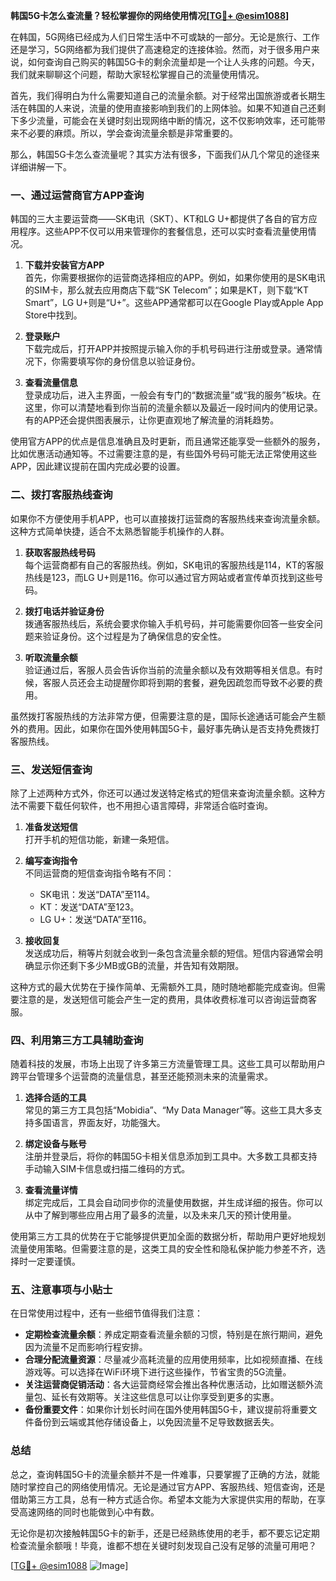 **韩国5G卡怎么查流量？轻松掌握你的网络使用情况[[TG💪+ @esim1088](https://t.me/s/esim1088)]**

在韩国，5G网络已经成为人们日常生活中不可或缺的一部分。无论是旅行、工作还是学习，5G网络都为我们提供了高速稳定的连接体验。然而，对于很多用户来说，如何查询自己购买的韩国5G卡的剩余流量却是一个让人头疼的问题。今天，我们就来聊聊这个问题，帮助大家轻松掌握自己的流量使用情况。

首先，我们得明白为什么需要知道自己的流量余额。对于经常出国旅游或者长期生活在韩国的人来说，流量的使用直接影响到我们的上网体验。如果不知道自己还剩下多少流量，可能会在关键时刻出现网络中断的情况，这不仅影响效率，还可能带来不必要的麻烦。所以，学会查询流量余额是非常重要的。

那么，韩国5G卡怎么查流量呢？其实方法有很多，下面我们从几个常见的途径来详细讲解一下。

### 一、通过运营商官方APP查询

韩国的三大主要运营商——SK电讯（SKT）、KT和LG U+都提供了各自的官方应用程序。这些APP不仅可以用来管理你的套餐信息，还可以实时查看流量使用情况。

1. **下载并安装官方APP**  
   首先，你需要根据你的运营商选择相应的APP。例如，如果你使用的是SK电讯的SIM卡，那么就去应用商店下载“SK Telecom”；如果是KT，则下载“KT Smart”，LG U+则是“U+”。这些APP通常都可以在Google Play或Apple App Store中找到。

2. **登录账户**  
   下载完成后，打开APP并按照提示输入你的手机号码进行注册或登录。通常情况下，你需要填写你的身份信息以验证身份。

3. **查看流量信息**  
   登录成功后，进入主界面，一般会有专门的“数据流量”或“我的服务”板块。在这里，你可以清楚地看到你当前的流量余额以及最近一段时间内的使用记录。有的APP还会提供图表展示，让你更直观地了解流量的消耗趋势。

使用官方APP的优点是信息准确且及时更新，而且通常还能享受一些额外的服务，比如优惠活动通知等。不过需要注意的是，有些国外号码可能无法正常使用这些APP，因此建议提前在国内完成必要的设置。

### 二、拨打客服热线查询

如果你不方便使用手机APP，也可以直接拨打运营商的客服热线来查询流量余额。这种方式简单快捷，适合不太熟悉智能手机操作的人群。

1. **获取客服热线号码**  
   每个运营商都有自己的客服热线。例如，SK电讯的客服热线是114，KT的客服热线是123，而LG U+则是116。你可以通过官方网站或者宣传单页找到这些号码。

2. **拨打电话并验证身份**  
   拨通客服热线后，系统会要求你输入手机号码，并可能需要你回答一些安全问题来验证身份。这个过程是为了确保信息的安全性。

3. **听取流量余额**  
   验证通过后，客服人员会告诉你当前的流量余额以及有效期等相关信息。有时候，客服人员还会主动提醒你即将到期的套餐，避免因疏忽而导致不必要的费用。

虽然拨打客服热线的方法非常方便，但需要注意的是，国际长途通话可能会产生额外的费用。因此，如果你在国外使用韩国5G卡，最好事先确认是否支持免费拨打客服热线。

### 三、发送短信查询

除了上述两种方式外，你还可以通过发送特定格式的短信来查询流量余额。这种方法不需要下载任何软件，也不用担心语言障碍，非常适合临时查询。

1. **准备发送短信**  
   打开手机的短信功能，新建一条短信。

2. **编写查询指令**  
   不同运营商的短信查询指令略有不同：
   - SK电讯：发送“DATA”至114。
   - KT：发送“DATA”至123。
   - LG U+：发送“DATA”至116。

3. **接收回复**  
   发送成功后，稍等片刻就会收到一条包含流量余额的短信。短信内容通常会明确显示你还剩下多少MB或GB的流量，并告知有效期限。

这种方式的最大优势在于操作简单、无需额外工具，随时随地都能完成查询。但需要注意的是，发送短信可能会产生一定的费用，具体收费标准可以咨询运营商客服。

### 四、利用第三方工具辅助查询

随着科技的发展，市场上出现了许多第三方流量管理工具。这些工具可以帮助用户跨平台管理多个运营商的流量信息，甚至还能预测未来的流量需求。

1. **选择合适的工具**  
   常见的第三方工具包括“Mobidia”、“My Data Manager”等。这些工具大多支持多国语言，界面友好，功能强大。

2. **绑定设备与账号**  
   注册并登录后，将你的韩国5G卡相关信息添加到工具中。大多数工具都支持手动输入SIM卡信息或扫描二维码的方式。

3. **查看流量详情**  
   绑定完成后，工具会自动同步你的流量使用数据，并生成详细的报告。你可以从中了解到哪些应用占用了最多的流量，以及未来几天的预计使用量。

使用第三方工具的优势在于它能够提供更加全面的数据分析，帮助用户更好地规划流量使用策略。但需要注意的是，这类工具的安全性和隐私保护能力参差不齐，选择时一定要谨慎。

### 五、注意事项与小贴士

在日常使用过程中，还有一些细节值得我们注意：

- **定期检查流量余额**：养成定期查看流量余额的习惯，特别是在旅行期间，避免因为流量不足而影响行程安排。
- **合理分配流量资源**：尽量减少高耗流量的应用使用频率，比如视频直播、在线游戏等。可以选择在WiFi环境下进行这些操作，节省宝贵的5G流量。
- **关注运营商促销活动**：各大运营商经常会推出各种优惠活动，比如赠送额外流量包、延长有效期等。关注这些信息可以让你享受到更多的实惠。
- **备份重要文件**：如果你计划长时间在国外使用韩国5G卡，建议提前将重要文件备份到云端或其他存储设备上，以免因流量不足导致数据丢失。

### 总结

总之，查询韩国5G卡的流量余额并不是一件难事，只要掌握了正确的方法，就能随时掌控自己的网络使用情况。无论是通过官方APP、客服热线、短信查询，还是借助第三方工具，总有一种方式适合你。希望本文能为大家提供实用的帮助，在享受高速网络的同时也能做到心中有数。

无论你是初次接触韩国5G卡的新手，还是已经熟练使用的老手，都不要忘记定期检查流量余额哦！毕竟，谁都不想在关键时刻发现自己没有足够的流量可用吧？

[[TG💪+ @esim1088](https://t.me/s/esim1088) ![Image](https://i.postimg.cc/4NQfJmqS/Snipaste-2025-05-13-00-14-12.png)]